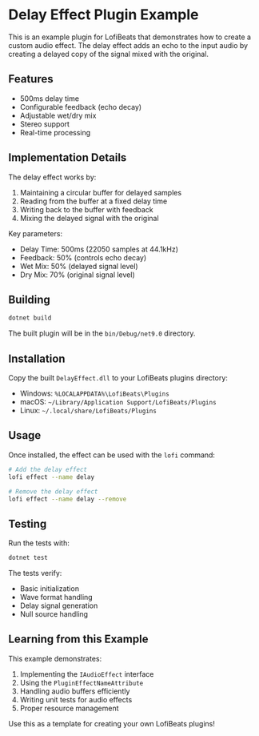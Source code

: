 # Delay Effect Plugin Example

This is an example plugin for LofiBeats that demonstrates how to create a custom audio effect. The delay effect adds an echo to the input audio by creating a delayed copy of the signal mixed with the original.

## Features

- 500ms delay time
- Configurable feedback (echo decay)
- Adjustable wet/dry mix
- Stereo support
- Real-time processing

## Implementation Details

The delay effect works by:
1. Maintaining a circular buffer for delayed samples
2. Reading from the buffer at a fixed delay time
3. Writing back to the buffer with feedback
4. Mixing the delayed signal with the original

Key parameters:
- Delay Time: 500ms (22050 samples at 44.1kHz)
- Feedback: 50% (controls echo decay)
- Wet Mix: 50% (delayed signal level)
- Dry Mix: 70% (original signal level)

## Building

```bash
dotnet build
```

The built plugin will be in the `bin/Debug/net9.0` directory.

## Installation

Copy the built `DelayEffect.dll` to your LofiBeats plugins directory:
- Windows: `%LOCALAPPDATA%\LofiBeats\Plugins`
- macOS: `~/Library/Application Support/LofiBeats/Plugins`
- Linux: `~/.local/share/LofiBeats/Plugins`

## Usage

Once installed, the effect can be used with the `lofi` command:

```bash
# Add the delay effect
lofi effect --name delay

# Remove the delay effect
lofi effect --name delay --remove
```

## Testing

Run the tests with:

```bash
dotnet test
```

The tests verify:
- Basic initialization
- Wave format handling
- Delay signal generation
- Null source handling

## Learning from this Example

This example demonstrates:
1. Implementing the `IAudioEffect` interface
2. Using the `PluginEffectNameAttribute`
3. Handling audio buffers efficiently
4. Writing unit tests for audio effects
5. Proper resource management

Use this as a template for creating your own LofiBeats plugins! 